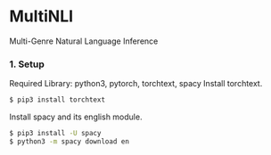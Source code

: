 # MultiNLI
Multi-Genre Natural Language Inference


### 1. Setup
Required Library: python3, pytorch, torchtext, spacy
Install torchtext.
```sh
$ pip3 install torchtext
```
Install spacy and its english module.
```sh
$ pip3 install -U spacy
$ python3 -m spacy download en
```

<!--## Assignment1-->
<!--Implemented the Shortcut-Stacked Sentence Encoders as the baseline model.-->

<!--```latex-->
<!--@article{nie2017shortcut,-->
  <!--title={Shortcut-stacked sentence encoders for multi-domain inference},-->
  <!--author={Nie, Yixin and Bansal, Mohit},-->
  <!--journal={arXiv preprint arXiv:1708.02312},-->
  <!--year={2017}-->
<!--}-->
<!--```-->

<!--### 1. Requiremnets-->
<!--python-->
<!--pytorch-->
<!--torchtext-->
<!--spacy english module (https://spacy.io/usage/)-->


